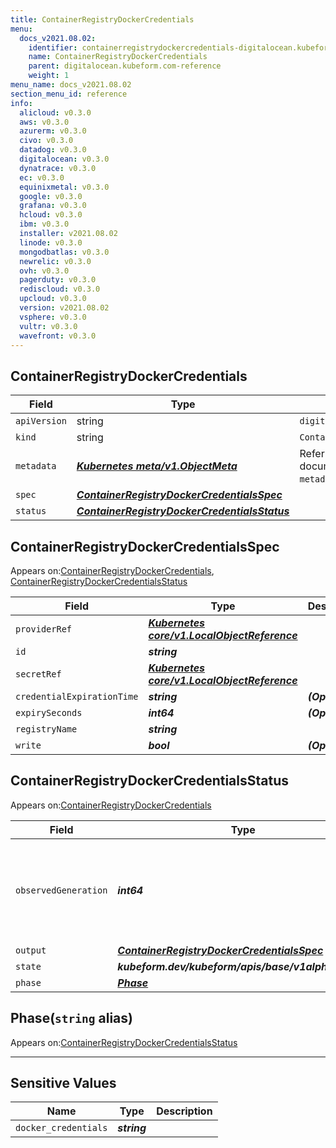 ```yaml
---
title: ContainerRegistryDockerCredentials
menu:
  docs_v2021.08.02:
    identifier: containerregistrydockercredentials-digitalocean.kubeform.com
    name: ContainerRegistryDockerCredentials
    parent: digitalocean.kubeform.com-reference
    weight: 1
menu_name: docs_v2021.08.02
section_menu_id: reference
info:
  alicloud: v0.3.0
  aws: v0.3.0
  azurerm: v0.3.0
  civo: v0.3.0
  datadog: v0.3.0
  digitalocean: v0.3.0
  dynatrace: v0.3.0
  ec: v0.3.0
  equinixmetal: v0.3.0
  google: v0.3.0
  grafana: v0.3.0
  hcloud: v0.3.0
  ibm: v0.3.0
  installer: v2021.08.02
  linode: v0.3.0
  mongodbatlas: v0.3.0
  newrelic: v0.3.0
  ovh: v0.3.0
  pagerduty: v0.3.0
  rediscloud: v0.3.0
  upcloud: v0.3.0
  version: v2021.08.02
  vsphere: v0.3.0
  vultr: v0.3.0
  wavefront: v0.3.0
---
```


## ContainerRegistryDockerCredentials
| Field | Type | Description |
| ------ | ----- | ----------- |
| `apiVersion` | string | `digitalocean.kubeform.com/v1alpha1` |
|    `kind` | string | `ContainerRegistryDockerCredentials` |
| `metadata` | ***[Kubernetes meta/v1.ObjectMeta](https://v1-18.docs.kubernetes.io/docs/reference/generated/kubernetes-api/v1.18/#objectmeta-v1-meta)***|Refer to the Kubernetes API documentation for the fields of the `metadata` field.|
| `spec` | ***[ContainerRegistryDockerCredentialsSpec](#containerregistrydockercredentialsspec)***||
| `status` | ***[ContainerRegistryDockerCredentialsStatus](#containerregistrydockercredentialsstatus)***||
## ContainerRegistryDockerCredentialsSpec

Appears on:[ContainerRegistryDockerCredentials](#containerregistrydockercredentials), [ContainerRegistryDockerCredentialsStatus](#containerregistrydockercredentialsstatus)

| Field | Type | Description |
| ------ | ----- | ----------- |
| `providerRef` | ***[Kubernetes core/v1.LocalObjectReference](https://v1-18.docs.kubernetes.io/docs/reference/generated/kubernetes-api/v1.18/#localobjectreference-v1-core)***||
| `id` | ***string***||
| `secretRef` | ***[Kubernetes core/v1.LocalObjectReference](https://v1-18.docs.kubernetes.io/docs/reference/generated/kubernetes-api/v1.18/#localobjectreference-v1-core)***||
| `credentialExpirationTime` | ***string***| ***(Optional)*** |
| `expirySeconds` | ***int64***| ***(Optional)*** |
| `registryName` | ***string***||
| `write` | ***bool***| ***(Optional)*** |
## ContainerRegistryDockerCredentialsStatus

Appears on:[ContainerRegistryDockerCredentials](#containerregistrydockercredentials)

| Field | Type | Description |
| ------ | ----- | ----------- |
| `observedGeneration` | ***int64***| ***(Optional)*** Resource generation, which is updated on mutation by the API Server.|
| `output` | ***[ContainerRegistryDockerCredentialsSpec](#containerregistrydockercredentialsspec)***| ***(Optional)*** |
| `state` | ***kubeform.dev/kubeform/apis/base/v1alpha1.State***| ***(Optional)*** |
| `phase` | ***[Phase](#phase)***| ***(Optional)*** |
## Phase(`string` alias)

Appears on:[ContainerRegistryDockerCredentialsStatus](#containerregistrydockercredentialsstatus)

---
## Sensitive Values
| Name | Type | Description |
|------|------|-------------|
| `docker_credentials` | ***string*** ||
